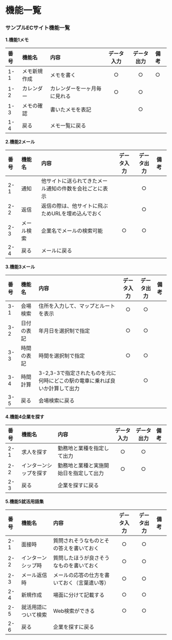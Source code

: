 # 機能一覧
### サンプルECサイト機能一覧
**1.機能1メモ**

|番号|機能名|内容|データ入力|データ出力|備考|
|:---|:---|:---|:---:|:---:|:---|
|1-1|メモ新規作成|メモを書く|○|○|○|
|1-2|カレンダー|カレンダーを一ヶ月毎に見れる|○|○||
|1-3|メモの確認|書いたメモを表記||○||
|1-4|戻る|メモ一覧に戻る||||

**2.機能2メール**

|番号|機能名|内容|データ入力|データ出力|備考|
|:---|:---|:---|:---:|:---:|:---|
|2-1|通知|他サイトに送られてきたメール通知の件数を会社ごとに表示||○||
|2-2|返信|返信の際は、他サイトに飛ぶためURLを埋め込んでおく||○||
|2-3|メール検索|企業名でメールの検索可能|○|○||
|2-4|戻る|メールに戻る||||

**3.機能3メール**

|番号|機能名|内容|データ入力|データ出力|備考|
|:---|:---|:---|:---:|:---:|:---|
|3-1|会場検索|住所を入力して、マップとルートを表示|○|○||
|3-2|日付の表記|年月日を選択制で指定|○|○||
|3-3|時間の表記|時間を選択制で指定|○|○||
|3-4|時間計算|3-2,3-3で指定されたものを元に何時にどこの駅の電車に乗れば良いか計算して出力||○||
|3-5|戻る|会場検索に戻る||||

**4.機能4企業を探す**

|番号|機能名|内容|データ入力|データ出力|備考|
|:---|:---|:---|:---:|:---:|:---|
|2-1|求人を探す|勤務地と業種を指定して出力|○|○||
|2-2|インターンシップを探す|勤務地と業種と実施開始日を指定して出力|○|○||
|2-3|戻る|企業を探すに戻る||||

**5.機能5就活用語集**

|番号|機能名|内容|データ入力|データ出力|備考|
|:---|:---|:---|:---:|:---:|:---|
|2-1|面接時|質問されそうなものとその答えを書いておく|○|○||
|2-2|インターンシップ時|質問したほうが良さそうなものを書いておく|○|○||
|2-3|メール返信時|メールの応答の仕方を書いておく（言葉遣い等）|○|○||
|2-4|新規作成|場面に分けて記載する|○|○||
|2-5|就活用語について検索|Web検索ができる|○|○||
|2-6|戻る|企業を探すに戻る||||
